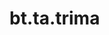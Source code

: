 <div itemscope itemtype="http://developers.google.com/ReferenceObject">
<meta itemprop="name" content="bt.ta.trima" />
<meta itemprop="path" content="Stable" />
</div>

# bt.ta.trima

<!-- Insert buttons and diff -->

<table class="tfo-notebook-buttons tfo-api nocontent" align="left">

</table>





<pre class="devsite-click-to-copy prettyprint lang-py tfo-signature-link">
<code>bt.ta.trima(
    *args, **kwargs
) -> np.array
</code></pre>



<!-- Placeholder for "Used in" -->
